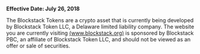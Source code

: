**Effective Date: July 26, 2018**

The Blockstack Tokens are a crypto asset that is currently being developed by
Blockstack Token LLC, a Delaware limited liability company. The website you 
are currently visiting [(www.blockstack.org)](www.blockstack.org) is sponsored
by Blockstack PBC, an affiliate of Blockstack Token LLC, and should not be viewed 
as an offer or sale of securities.
